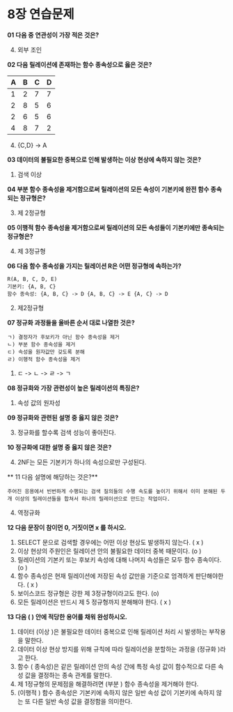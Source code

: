 # 8장 연습문제

**01 다음 중 연관성이 가장 적은 것은?**

4. 외부 조인

**02 다음 릴레이션에 존재하는 함수 종속성으로 옳은 것은?**

| A | B | C | D |
|---|---|---|---|
| 1 | 2 | 7 | 7 |
| 2 | 8 | 5 | 6 |
| 2 | 6 | 5 | 6 |
| 4 | 8 | 7 | 2 |

4. {C,D} -> A

**03 데이터의 불필요한 중복으로 인해 발생하는 이상 현상에 속하지 않는 것은?**

1. 검색 이상

**04 부분 함수 종속성을 제거함으로써 릴레이션의 모든 속성이 기본키에 완전 함수 종속되는 정규형은?**

3. 제 2정규형

**05 이행적 함수 종속성을 제거함으로써 릴레이션의 모든 속성들이 기본키에만 종속되는 정규형은?**

4. 제 3정규형

**06 다음 함수 종속성을 가지는 릴레이션 R은 어떤 정규형에 속하는가?**

```
R(A, B, C, D, E)
기본키: {A, B, C}
함수 종속성: {A, B, C} -> D {A, B, C} -> E {A, C} -> D
```

2. 제2정규형


**07 정규화 과정들을 올바른 순서 대로 나열한 것은?**

```
ㄱ) 결정자가 후보키가 아닌 함수 종속성을 제거
ㄴ) 부분 함수 종속성을 제거
ㄷ) 속성을 원자값만 갖도록 분해
ㄹ) 이행적 함수 종속성을 제거
```

1. ㄷ -> ㄴ -> ㄹ -> ㄱ

**08 정규화와 가장 관련성이 높은 릴레이션의 특징은?**

1. 속성 값의 원자성

**09 정규화와 관련된 설명 중 옳지 않은 것은?**

3. 정규화를 할수록 검색 성능이 좋아진다.

**10 정규화에 대한 설명 중 옳지 않은 것은?**

4. 2NF는 모든 기본키가 하나의 속성으로만 구성된다.

** 11 다음 설명에 해당하는 것은?**

```
주어진 응용에서 빈번하게 수행되는 검색 질의들의 수행 속도를 높이기 위해서 이미 분해된 두 개 이상의 릴레이션들을 합쳐서 하나의 릴레이션으로 만드는 작업이다.
```
4. 역정규화

**12 다음 문장이 참이먼 0, 거짓이면 x 를 하시오.**

1. SELECT 문으로 검색할 경우에는 어떤 이상 현상도 발생하지 않는다. ( x )
2. 이상 현상의 주원인은 릴레이션 안의 불필요한 데이터 중복 때문이다. (o )
3. 릴레이션의 기본키 또는 후보키 속성에 대해 나머지 속성들은 모두 함수 종속이다. (o )
4. 함수 종속성은 현재 릴레이션에 저장된 속성 값만을 기준으로 엄격하게 판단해야한다. ( x )
5. 보이스코드 정규형은 강한 제 3정규형이라고도 한다. (o)
6. 모든 릴레이션은 반드시 제 5 정규형까지 분해해야 한다. ( x )

**13 다음 ( ) 안에 적당한 용어를 채워 완성하시오.**

1. 데이터 (이상 )은 불필요한 데이터 중복으로 인해 릴레이션 처리 시 발생하는 부작용을 말한다.
2. 데이터 이상 현상 방지를 위해 규칙에 따라 릴레이션을 분할하는 과정을 (정규화 )라고 한다.
3. 함수 ( 종속성)은 같은 릴레이션 안의 속성 간에 특정 속성 값이 함수적으로 다른 속성 값을 결정하는 종속 관계를 말한다.
4. 제 1정규형의 문제점을 해결하려면 (부분 ) 함수 종속성을 제거해야 한다.
5. (이행적  ) 함수 종속성은 기본키에 속하지 않은 일반 속성 값이 기본키에 속하지 않는 또 다른 일반 속성 값을 결정함을 의미한다.
